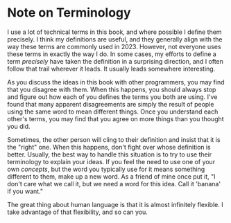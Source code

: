 # Note on Terminology

I use a lot of technical terms in this book, and where possible I define them precisely. I think my definitions are useful, and they generally align with the way these terms are commonly used in 2023. However, not everyone uses these terms in exactly the way I do. In some cases, my efforts to define a term _precisely_ have taken the definition in a surprising direction, and I often follow that trail wherever it leads. It usually leads somewhere interesting.

As you discuss the ideas in this book with other programmers, you may find that you disagree with them. When this happens, you should always stop and figure out how each of you defines the terms you both are using. I've found that many apparent disagreements are simply the result of people using the same word to mean different things. Once you understand each other's terms, you may find that you agree on more things than you thought you did.

Sometimes, the other person will cling to their definition and insist that it is the "right" one. When this happens, don't fight over whose definition is better. Usually, the best way to handle this situation is to try to use their terminology to explain your ideas. If you feel the need to use one of your own _concepts_, but the word you typically use for it means something different to them, make up a new word. As a friend of mine once put it, "I don't care what we call it, but we need a word for this idea. Call it 'banana' if you want."

The great thing about human language is that it is almost infinitely flexible. I take advantage of that flexibility, and so can you.